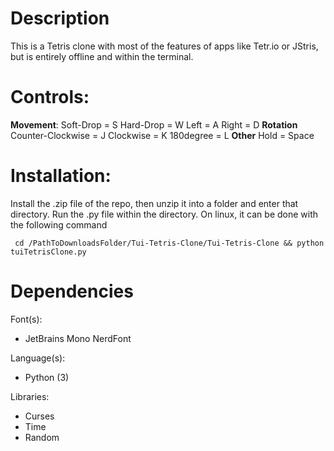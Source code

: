 # Description #
This is a Tetris clone with most of the features of apps like Tetr.io or JStris, but is entirely offline and within the terminal.

# Controls:
  **Movement**:
    Soft-Drop = S
    Hard-Drop = W
    Left      = A
    Right     = D
  **Rotation**
    Counter-Clockwise = J
    Clockwise         = K
    180degree         = L
  **Other**
    Hold = Space
  

# Installation:
  Install the .zip file of the repo, then unzip it into a folder and enter that directory. Run the .py file within the directory. On linux, it can be done with the following command
 ```
  cd /PathToDownloadsFolder/Tui-Tetris-Clone/Tui-Tetris-Clone && python tuiTetrisClone.py
```
# Dependencies
Font(s): 
  - JetBrains Mono NerdFont

Language(s):
  - Python (3)

Libraries:
  - Curses
  - Time
  - Random
